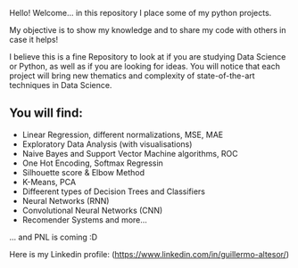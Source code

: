 Hello! Welcome... in this repository I place some of my python projects.

My objective is to show my knowledge and to share my code with others in case it helps!

I believe this is a fine Repository to look at if you are studying Data Science or Python, as well as if you are looking for ideas. You will notice that each project will bring new thematics and complexity of state-of-the-art techniques in Data Science.

## You will find:
- Linear Regression, different normalizations, MSE, MAE
- Exploratory Data Analysis (with visualisations)
- Naive Bayes and Support Vector Machine algorithms, ROC
- One Hot Encoding, Softmax Regressin 
- Silhouette score & Elbow Method
- K-Means, PCA
- Diffeerent types of Decision Trees and Classifiers
- Neural Networks (RNN)
- Convolutional Neural Networks (CNN)
-  Recomender Systems
 and more...

... and PNL is coming :D



Here is my Linkedin profile: (https://www.linkedin.com/in/guillermo-altesor/)
